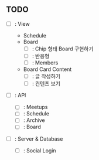 ## TODO

- [ ] : View

  - Schedule
  - Board
    - [ ] : Chip 형태 Board 구현하기
    - [ ] : 반응형
    - [ ] : Members
  - Board Card Content
    - [ ] : 글 작성하기
    - [ ] : 컨텐츠 보기

- [ ] : API

  - [ ] : Meetups
  - [ ] : Schedule
  - [ ] : Archive
  - [ ] : Board

- [ ] : Server & Database
  - [ ] : Social Login

